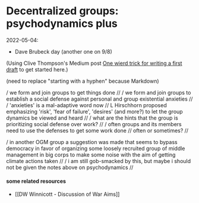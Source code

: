 # Decentralized groups: psychodynamics plus

2022-05-04:
 - Dave Brubeck day (another one on 9/8)

(Using Clive Thompson's Medium post [One wierd trick for writing a first draft](https://medium.com/creators-hub/one-weird-trick-for-writing-a-first-draft-998ee9408663) to get started here.)

(need to replace "starting with a hyphen" because Markdown)


/ we form and join groups to get things done //
/ we form and join groups to establish a social defense against personal and group existential anxieties //
/ 'anxieties' is a mal-adaptive word now // L Hirschhorn proposed emphasizing 'risk', 'fear of failure', 'desires' (and more?) to let the group dynamics be viewed and heard //
/ what are the hints that the group is prioritizing social defense over work? //
/ often groups and its members need to use the defenses to get some work done // often or sometimes? //


/ in another OGM group a suggestion was made that seems to bypass democracy in favor of organizing some loosely recruited group of middle management in big corps to make some noise with the aim of getting climate actions taken //
/ i am still gob-smacked by this, but maybe i should not be given the notes above on psychodynamics //




#### some related resources

- [[DW Winnicott - Discussion of War Aims]]

